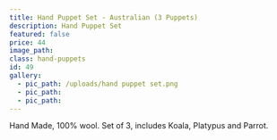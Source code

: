 ```yaml
---
title: Hand Puppet Set - Australian (3 Puppets)
description: Hand Puppet Set
featured: false
price: 44
image_path:
class: hand-puppets
id: 49
gallery:
  - pic_path: /uploads/hand puppet set.png
  - pic_path:
  - pic_path:
---
```



Hand Made, 100% wool. Set of 3, includes Koala, Platypus and Parrot.
